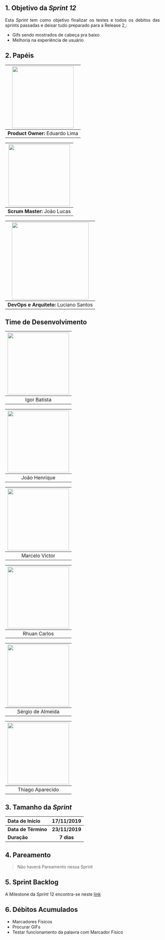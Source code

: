 ## 1. Objetivo da _Sprint 12_

<p align="justify">Esta <i>Sprint</i> tem como objetivo finalizar os testes e todos os debitos das sprints passadas e deixar tudo preparado para a Release 2,:</p>

* Gifs sendo mostrados de cabeça pra baixo
*	Melhoria na experiência de usuário

## 2. Papéis

| <img src=" https://i.ibb.co/4gqXmYg/eduardolima.png" width="200" height="200"/>
|:--:|
| **Product Owner:**  Eduardo Lima |

| <img src="https://i.ibb.co/xGd3zdH/joaolucas.png" width="200" height="200"/>
|:--:|
| **Scrum Master:** João Lucas|

| <img src="https://i.ibb.co/NxTMn7m/lucianosantos.png" width="250" height="250"/>
|:--:|
| **DevOps e Arquiteto:** Luciano Santos|

## Time de Desenvolvimento

| <img src="https://i.ibb.co/s9Vr8qc/igor.png" width="200" height="200"/>
|:--:|
| Igor Batista |

| <img src="https://i.ibb.co/Wft4bC6/joaohenrique.png" width="200" height="200"/>
|:--:|
| João Henrique |

| <img src="https://i.ibb.co/0X55hLW/marcelo.png" width="200" height="200"/>
|:--:|
| Marcelo Victor |

| <img src="https://i.ibb.co/mhCz5gb/rhuan.png" width="200" height="200"/>
|:--:|
| Rhuan Carlos |

| <img src="https://i.ibb.co/2P6p1Vx/sergio.png" width="200" height="200"/>
|:--:|
| Sérgio de Almeida |

| <img src="https://i.ibb.co/741s3JW/thiago.png" width="200" height="200"/>
|:--:|
| Thiago Aparecido |


## 3. Tamanho da _Sprint_

| Data de Início | 17/11/2019 |
|:--|:--:|
| **Data de Término** | **23/11/2019** |
| **Duração** | **7 dias** |


## 4. Pareamento

> Não haverá Pareamento nessa Sprint


## 5. Sprint Backlog

A Milestone da _Sprint_ 12 encontra-se neste [link](https://github.com/fga-eps-mds/2019.2-ArBC/milestone/13)

## 6. Débitos Acumulados

* Marcadores Físicos
*	Procurar GIFs
*	Testar funcionamento da palavra com Marcador Físico
